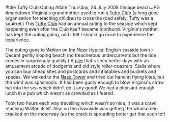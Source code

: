 #title Tufty Club Outing
#date Thursday, 24 July 2008
#image beach.JPG
#markdown
Virginia's grandmother used to run a
[Tufty Club](https://www.rospa.com/about/history/tufty/) (a long gone organisation for teaching children to cross the road safely, Tufty was a squirrel.) This [Tufty Club](https://www.rospa.com/about/history/tufty/) had an annual outing to the seaside which kept happening even after the Club itself became moribund. Virginia's mother has kept the outing going, and I felt I should go once to experience the experience.

The outing goes to
*Walton on the Naze* (typical English seaside town.) Decent gently sloping beach (no treacherous undercurrents but the tide comes in surprisingly quickly.) A
[pier](http://www.waltonpier.co.uk) that's seen better days with an amusement arcade of dodgems and old style roller-coasters. Stalls where you can buy cheap kites and postcards and inflatables and buckets and spades. We walked to the
[Naze Tower](http://www.nazetower.co.uk/)
and tried our hand at flying kites, but the wind was spasmodic. It had been gusty enough to blow Virginia's straw hat into the sea which didn't do it any good! We had a pleasant enough lunch in a pub which wasn't as crowded as I feared.

Took two hours each way travelling which wasn't so nice, it was a crawl reaching Walton itself. Also on the downside was getting the windscreen cracked on the motorway (as the crack is spreading better get that seen to!)
